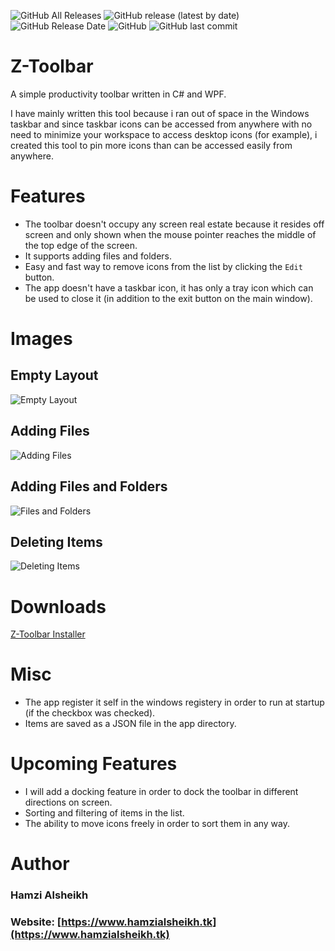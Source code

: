 ![GitHub All Releases](https://img.shields.io/github/downloads/hmz777/Z-Toolbar/total?color=orange&style=flat-square)
![GitHub release (latest by date)](https://img.shields.io/github/v/release/hmz777/Z-Toolbar?color=yellow&label=latest%20release&style=flat-square)
![GitHub Release Date](https://img.shields.io/github/release-date/hmz777/Z-Toolbar?color=yellow&style=flat-square)
![GitHub](https://img.shields.io/github/license/hmz777/Z-Toolbar?color=blue&style=flat-square)
![GitHub last commit](https://img.shields.io/github/last-commit/hmz777/Z-Toolbar?color=black&style=flat-square)

# Z-Toolbar
A simple productivity toolbar written in C# and WPF.

I have mainly written this tool because i ran out of space in the Windows taskbar and since taskbar icons can be accessed from anywhere with no need to minimize your workspace to access desktop icons (for example),
i created this tool to pin more icons than can be accessed easily from anywhere.

# Features
- The toolbar doesn't occupy any screen real estate because it resides off screen and only shown when the mouse pointer reaches the middle of the top edge of the screen.
- It supports adding files and folders.
- Easy and fast way to remove icons from the list by clicking the `Edit` button.
- The app doesn't have a taskbar icon, it has only a tray icon which can be used to close it (in addition to the exit button on the main window).

# Images

## Empty Layout
![Empty Layout](https://i.imgur.com/dOWJyZn.png "Empty Layout")

## Adding Files
![Adding Files](https://i.imgur.com/tGOHaYd.png "Adding Files")

## Adding Files and Folders
![Files and Folders](https://i.imgur.com/BdcsNL6.png "Files and Folders")

## Deleting Items
![Deleting Items](https://i.imgur.com/gOB1hJk.png "Deleting Items")

# Downloads
[Z-Toolbar Installer](https://github.com/hmz777/Z-Toolbar/releases/download/v1.1/Z-Toolbar.exe) 

# Misc
- The app register it self in the windows registery in order to run at startup (if the checkbox was checked).
- Items are saved as a JSON file in the app directory.

# Upcoming Features
- I will add a docking feature in order to dock the toolbar in different directions on screen.
- Sorting and filtering of items in the list.
- The ability to move icons freely in order to sort them in any way.

# Author
### Hamzi Alsheikh
### Website: [https://www.hamzialsheikh.tk](https://www.hamzialsheikh.tk)
